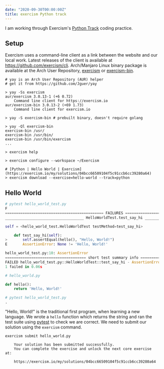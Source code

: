 ```yaml
---
date: "2020-09-30T00:00:00Z"
title: exercism Python track
---
```

I am working through Exercism's [Python Track](https://exercism.io/my/tracks/python) coding practice. 

## Setup
Exercism uses a command-line client as a link between the website and our local work. Latest releases of the client is available at https://github.com/exercism/cli. Arch/Manjaro Linux binary package is available at the Arch User Repository, [exercism](https://aur.archlinux.org/packages/exercism/) or [exercism-bin](https://aur.archlinux.org/packages/exercism-bin/).

``` shell
# yay is an Arch User Repository (AUR) helper 
# get it from https://github.com/Jguer/yay

> yay -Ss exercism
aur/exercism 3.0.13-1 (+6 0.72) 
    Command line client for https://exercism.io
aur/exercism-bin 3.0.13-2 (+69 1.73) 
    Command line client for exercism.io

> yay -S exercism-bin # prebuilt binary, doesn't require golang

> yay -Ql exercism-bin
exercism-bin /usr/
exercism-bin /usr/bin/
exercism-bin /usr/bin/exercism
...

> exercism help

> exercism configure --workspace ~/Exercism

# [Python | Hello World | Exercism](https://exercism.io/my/solutions/04bcc66509104f5c91ccb6cc39280a64)
> exercism download --exercise=hello-world --track=python
```

## Hello World

``` python
# pytest hello_world_test.py 
F                                                                                            [100%]
============================================= FAILURES =============================================
____________________________________ HelloWorldTest.test_say_hi ____________________________________

self = <hello_world_test.HelloWorldTest testMethod=test_say_hi>

    def test_say_hi(self):
>       self.assertEqual(hello(), "Hello, World!")
E       AssertionError: None != 'Hello, World!'

hello_world_test.py:10: AssertionError
===================================== short test summary info ======================================
FAILED hello_world_test.py::HelloWorldTest::test_say_hi - AssertionError: None != 'Hello, World!'
1 failed in 0.06s

# hello_world.py

def hello():
    return 'Hello, World!'

# pytest hello_world_test.py 
.                                                                                            [100%]
```

"Hello, World!" is the traditional first program, when learning a new language. We wrote a `hello` function which returns the string and ran the test suite using [pytest](https://docs.pytest.org/en/stable/) to check we are correct. We need to submit our solution using the `exercism` command. 

``` shell
exercism submit hello_world.py

    Your solution has been submitted successfully.
    You can complete the exercise and unlock the next core exercise at:

    https://exercism.io/my/solutions/04bcc66509104f5c91ccb6cc39280a64
```
